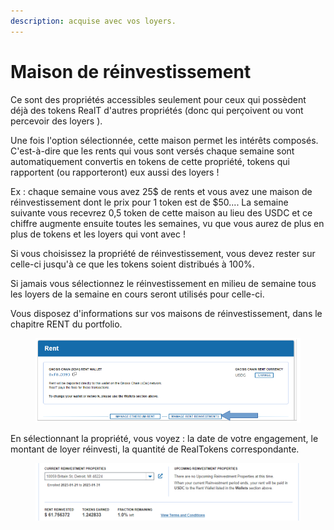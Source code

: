 ```yaml
---
description: acquise avec vos loyers.
---
```


# Maison de réinvestissement

Ce sont des propriétés accessibles seulement pour ceux qui possèdent déjà des tokens RealT d'autres propriétés (donc qui perçoivent ou vont percevoir des loyers ).

Une fois l'option sélectionnée, cette maison permet les intérêts composés. C'est-à-dire que les rents qui vous sont versés chaque semaine sont automatiquement convertis en tokens de cette propriété, tokens qui rapportent (ou rapporteront) eux aussi des loyers !

Ex : chaque semaine vous avez 25$ de rents et vous avez une maison de réinvestissement dont le prix pour 1 token est de $50.... La semaine suivante vous recevrez 0,5 token de cette maison au lieu des USDC et ce chiffre augmente ensuite toutes les semaines, vu que vous aurez de plus en plus de tokens et les loyers qui vont avec !

Si vous choisissez la propriété de réinvestissement, vous devez rester sur celle-ci jusqu'à ce que les tokens soient distribués à 100%.

Si jamais vous sélectionnez le réinvestissement en milieu de semaine tous les loyers de la semaine en cours seront utilisés pour celle-ci.

Vous disposez d'informations sur vos maisons de réinvestissement, dans le chapitre RENT du portfolio.&#x20;

<figure><img src="../.gitbook/assets/image (218).png" alt=""><figcaption></figcaption></figure>

En sélectionnant la propriété, vous voyez : la date de votre engagement, le montant de loyer réinvesti, la quantité de RealTokens correspondante.

<figure><img src="../.gitbook/assets/image (63).png" alt=""><figcaption></figcaption></figure>
